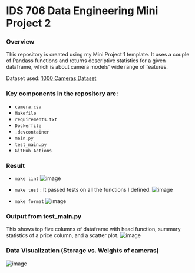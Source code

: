 # IDS 706 Data Engineering Mini Project 2

### Overview
This repository is created using my Mini Project 1 template. It uses a couple of Pandass functions and returns descriptive statistics for a given dataframe, which is about camera models' wide range of features. 

Dataset used: [1000 Cameras Dataset](https://www.kaggle.com/datasets/crawford/1000-cameras-dataset)


### Key components in the repository are:
- `camera.csv`
- `Makefile`
- `requirements.txt`
- `Dockerfile`
- `.devcontainer`
- `main.py`
- `test_main.py`
- `GitHub Actions`

### Result
- `make lint`
![image](https://github.com/nogibjj/IDS706-Mini-Project2-/assets/141780408/7ef2e6df-7288-4837-83c3-7a5be4c30dc6)

- `make test` : It passed tests on all the functions I defined.
![image](https://github.com/nogibjj/IDS706-Mini-Project2-/assets/141780408/af54efae-d3d7-40ca-818b-e49683829a8f)

- `make format`
![image](https://github.com/nogibjj/IDS706-Mini-Project2-/assets/141780408/01f3ea79-060d-46e6-94e1-032b914c409c)

### Output from test_main.py
This shows top five columns of dataframe with head function, summary statistics of a price column, and a scatter plot. 
![image](https://github.com/nogibjj/IDS706-Mini-Project2-/assets/141780408/431a09f2-2984-4f97-9f4b-6da936e8cbaf)

### Data Visualization (Storage vs. Weights of cameras) 
![image](https://github.com/nogibjj/IDS706-Mini-Project2-/assets/141780408/44cff96e-5eef-469f-8fa9-e6d4da628446)
